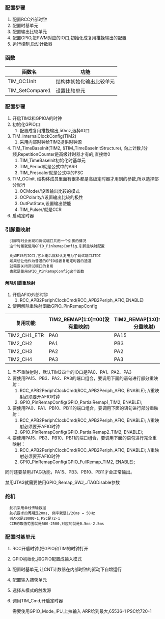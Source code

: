 ### 配置步骤
1. 配置RCC外部时钟
2. 配置时基单元
3. 配置输出比较单元
4. 配置GPIO,把PWM对应的IO口,初始化成复用推挽输出的配置
5. 运行控制,启动计数器
### 函数
|函数名|功能|
|---|---|
|TIM_OC1Init|结构体初始化输出比较单元|
|TIM_SetCompare1|设置比较单元|
### 配置步骤
1. 开启TIM2和GPIOA的时钟
2. 初始化GPIO口
   1. 配置成复用推挽输出,50mz,选择IO口
3. TIM_InternalClockConfig(TIM2)
   1.  采用内部时钟给TIM2提供时钟源
4. TIM_TimeBaseInit(TIM2, &TIM_TimeBaseInitStructure), 向上计数,1分频,RepetitionCounter是高级计时器才有的,直接给0
   1. TIM_TimeBaseInit初始化时基单元
   2. TIM_Period就是公式中的ARR
   3. TIM_Prescaler就是公式中的PSC
5. TIM_OCInit, 结构体成员里面有很多都是高级定时器才用到的参数,所以选择部分就行
   1. OCMode//设置输出比较的模式
   2. OCPolarity//设置输出比较的极性
   3. OutPutState,设置输出使能
   4. TIM_Pulse//就是CCR
6. 启动定时器
### 引脚重映射
      引脚有时会出现和调试端口共用一个引脚的情况
      这个时候就使用GPIO_PinRemapConfig,引脚重映射配置

      比如P15的IO口,它上电后就默认复用为了调试端口JTDI
      如果想让他作为普通的GPIO或者复用定时器的通道
      就需要关闭调试端口的复用
      也就是使用GPIO_PinRemapConfig这个函数
#### 解除引脚重映射
1. 开启AFIO外部时钟
   1.  RCC_APB2PeriphClockCmd(RCC_APB2Periph_AFIO,ENABLE)
2. 使用解除重映射函数GPIO_PinRemapConfig

|复用功能|TIM2_REMAP[1:0]=00(没有重映射)|TIM2_REMAP[1:0]=01(部分重映射)|TIM2_REMAP[1:0]=10(部分重映射)|TIM2_REMAP[1:0]=11(完全重映射)|
|---|---|---|---|---|
|TIM2_CH1_ETR|PA0|PA15|PA0|PA15|
|TIM2_CH2|PA1|PB3|PA1|PB3|
|TIM2_CH3|PA2|PA2|PB10|PB10|
|TIM2_CH4|PA3|PA3|PB11|PB11|
1. 当不重映射时，默认TIM2四个的IO口是PA0、PA1、PA2、PA3
2. 要使用PA15、PB3、PA2、PA3的端口组合，要调用下面的语句进行部分重映射：
   1. RCC_APB2PeriphClockCmd(RCC_APB2Periph_AFIO, ENABLE);   //重映射必须要开AFIO时钟
   2. GPIO_PinRemapConfig(GPIO_PartialRemap1_TIM2, ENABLE);
3. 要使用PA0、PA1、PB10、PB11的端口组合，要调用下面的语句进行部分重映射：
   1. RCC_APB2PeriphClockCmd(RCC_APB2Periph_AFIO, ENABLE);   //重映射必须要开AFIO时钟
   2. GPIO_PinRemapConfig(GPIO_PartialRemap2_TIM2, ENABLE);
4. 要使用PA15、PB3、PB10、PB11的端口组合，要调用下面的语句进行完全重映射：
   1.  RCC_APB2PeriphClockCmd(RCC_APB2Periph_AFIO, ENABLE);   //重映射必须要开AFIO时钟
   2.  GPIO_PinRemapConfig(GPIO_FullRemap_TIM2, ENABLE);

同时还要禁用JTAG功能，PA15、PB3、PB10、PB11才会正常输出。

禁用JTAG就需要使用GPIO_Remap_SWJ_JTAGDisable参数
### 舵机
      舵机采用单线传输数据
      舵机要求的周期是20ms, 频率就是1/20ms = 50Hz
      则ARR是20000-1,PSC是72-1
      CCR的取值范围就是500-2500,对应的就是0.5ms-2.5ms
### 配置时基单元
1. RCC开启时钟,把GPIO和TIM的时钟打开
2. GPIO初始化,把GPIO配置成输入模式
3. 配置时基单元,让CNT计数器在内部时钟的驱动下自增运行
4. 配置输入捕获单元
5. 选择从模式的触发源
6. 调用TIM_Cmd,开启定时器

   需要使用GPIO_Mode_IPU,上拉输入
   ARR给到最大,65536-1
   PSC给720-1
